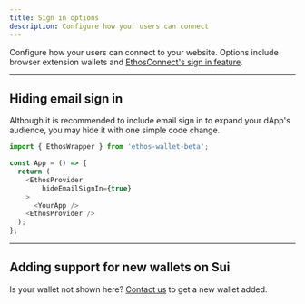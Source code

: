 ```yaml
---
title: Sign in options
description: Configure how your users can connect
---
```


Configure how your users can connect to your website. Options include browser extension wallets and [EthosConnect's sign in feature](how-it-works#email-sign-in).

---

## Hiding email sign in

Although it is recommended to include email sign in to expand your dApp's audience, you may hide it with one simple code change.

```js
import { EthosWrapper } from 'ethos-wallet-beta';

const App = () => {
  return (
    <EthosProvider
        hideEmailSignIn={true}
    >
      <YourApp />
    <EthosProvider />
  );
};
```

---

## Adding support for new wallets on Sui

Is your wallet not shown here? [Contact us](mailto:support@ethoswallet.xyz) to get a new wallet added.
